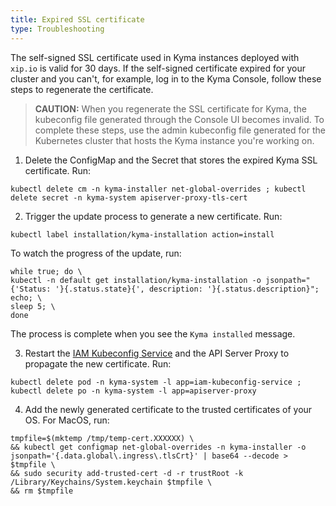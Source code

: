 ```yaml
---
title: Expired SSL certificate
type: Troubleshooting
---
```


The self-signed SSL certificate used in Kyma instances deployed with `xip.io` is valid for 30 days. If the self-signed certificate expired for your cluster and you can't, for example, log in to the Kyma Console, follow these steps to regenerate the certificate.

>**CAUTION:** When you regenerate the SSL certificate for Kyma, the kubeconfig file generated through the Console UI becomes invalid. To complete these steps, use the admin kubeconfig file generated for the Kubernetes cluster that hosts the Kyma instance you're working on.

1. Delete the ConfigMap and the Secret that stores the expired Kyma SSL certificate. Run:

  ```
  kubectl delete cm -n kyma-installer net-global-overrides ; kubectl delete secret -n kyma-system apiserver-proxy-tls-cert
  ```

2. Trigger the update process to generate a new certificate. Run:

  ```
  kubectl label installation/kyma-installation action=install
  ```

  To watch the progress of the update, run:

  ```
  while true; do \
  kubectl -n default get installation/kyma-installation -o jsonpath="{'Status: '}{.status.state}{', description: '}{.status.description}"; echo; \
  sleep 5; \
  done
  ```

  The process is complete when you see the `Kyma installed` message.

3. Restart the [IAM Kubeconfig Service](/components/security/#details-iam-kubeconfig-service) and the API Server Proxy to propagate the new certificate. Run:

  ```
  kubectl delete pod -n kyma-system -l app=iam-kubeconfig-service ; kubectl delete po -n kyma-system -l app=apiserver-proxy
  ```

4. Add the newly generated certificate to the trusted certificates of your OS. For MacOS, run:

  ```
  tmpfile=$(mktemp /tmp/temp-cert.XXXXXX) \
  && kubectl get configmap net-global-overrides -n kyma-installer -o jsonpath='{.data.global\.ingress\.tlsCrt}' | base64 --decode > $tmpfile \
  && sudo security add-trusted-cert -d -r trustRoot -k /Library/Keychains/System.keychain $tmpfile \
  && rm $tmpfile
  ```
